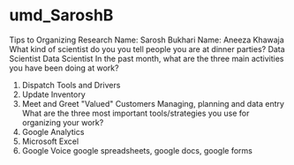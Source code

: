 # umd_SaroshB
Tips to Organizing Research 
Name: Sarosh Bukhari 
Name: Aneeza Khawaja 
What kind of scientist do you you tell people you are at dinner
parties?
Data Scientist 
Data Scientist
In the past month, what are the three main activities you have
been doing at work?
1) Dispatch Tools and Drivers 
2) Update Inventory 
3) Meet and Greet "Valued" Customers 
Managing, planning and data entry
What are the three most important tools/strategies you use for
organizing your work?
1) Google Analytics
2) Microsoft Excel 
3) Google Voice 
google spreadsheets, google docs, google forms
